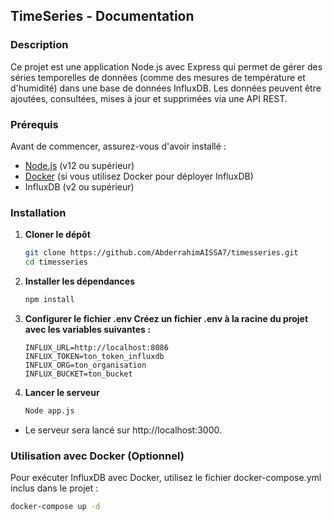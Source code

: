 ## TimeSeries - Documentation

### Description
Ce projet est une application Node.js avec Express qui permet de gérer des séries temporelles de données (comme des mesures de température et d'humidité) dans une base de données InfluxDB. Les données peuvent être ajoutées, consultées, mises à jour et supprimées via une API REST.

### Prérequis
Avant de commencer, assurez-vous d'avoir installé :
- [Node.js](https://nodejs.org/) (v12 ou supérieur)
- [Docker](https://www.docker.com/) (si vous utilisez Docker pour déployer InfluxDB)
- InfluxDB (v2 ou supérieur)

### Installation

1. **Cloner le dépôt**
   ```bash
   git clone https://github.com/AbderrahimAISSA7/timesseries.git
   cd timesseries

2. **Installer les dépendances**
   ```bash
   npm install

3. **Configurer le fichier .env Créez un fichier .env à la racine du projet avec les variables suivantes :**
   ```plaintext
   INFLUX_URL=http://localhost:8086
   INFLUX_TOKEN=ton_token_influxdb
   INFLUX_ORG=ton_organisation
   INFLUX_BUCKET=ton_bucket

4. **Lancer le serveur**
   ```bash
   Node app.js
- Le serveur sera lancé sur http://localhost:3000.

### Utilisation avec Docker (Optionnel)
Pour exécuter InfluxDB avec Docker, utilisez le fichier docker-compose.yml inclus dans le projet :
   ```bash
   docker-compose up -d
  
